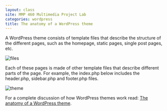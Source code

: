 ```yaml
---
layout: class
site: MMP 460 Multimedia Project Lab
categories: wordpress
title: The anatomy of a WordPress theme
---
```

A WordPress theme consists of template files that describe the structure of the different pages, such as the homepage, static pages, single post pages, etc.

![files]({{site_url}}/mmp460/assets/wp-files.png)

Each of these pages is made of other template files that describe different parts of the page. For example, the index.php below includes the header.php, sidebar.php and footer.php files.

![theme]({{site_url}}/mmp460/assets/wp-anatomy.gif)

For a complete discussion of how WordPress themes work read: [The anatomy of a WordPress theme](http://yoast.com/wordpress-theme-anatomy/).

